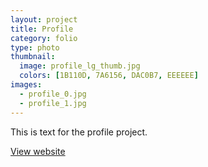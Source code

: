 ```yaml
---
layout: project
title: Profile
category: folio
type: photo
thumbnail: 
  image: profile_lg_thumb.jpg
  colors: [1B110D, 7A6156, DAC0B7, EEEEEE]
images:
  - profile_0.jpg
  - profile_1.jpg
---
```

This is text for the profile project.

[View website](http://destroytoday.com)